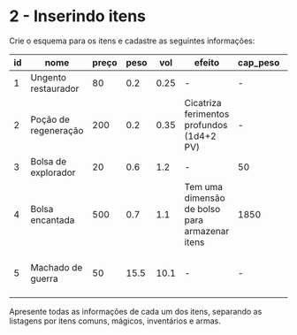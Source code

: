 # 2 - Inserindo itens

Crie o esquema para os itens e cadastre as seguintes informações:

| id | nome | preço | peso | vol | efeito | cap_peso |cap_vol | classe | dano |
| --- | --- | --- | --- | --- | ---| --- | --- | --- | --- |
| 1 | Ungento restaurador | 80 |0.2 | 0.25 | - | - | - | - | - |
| 2 | Poção de regeneração | 200 |0.2 | 0.35 | Cicatriza ferimentos profundos (1d4+2 PV) | - | - | - | - |
| 3	| Bolsa de explorador | 20 | 0.6 | 1.2 | - |  50 | 23.6 | - | - |
| 4	| Bolsa encantada | 500 | 0.7 | 1.1 | Tem uma dimensão de bolso para armazenar itens | 1850 | 1020 | - | - |
| 5	| Machado de guerra | 50 | 15.5 | 10.1 | - | - | - | Corpo-a-corpo pesada | 1d8 |

Apresente todas as informações de cada um dos itens, separando as listagens por itens comuns, mágicos, inventários e armas.
